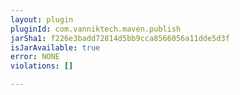 ```yaml
---
layout: plugin
pluginId: com.vanniktech.maven.publish
jarSha1: f226e3badd72814d5bb9cca8566056a11dde5d3f
isJarAvailable: true
error: NONE
violations: []

---
```

